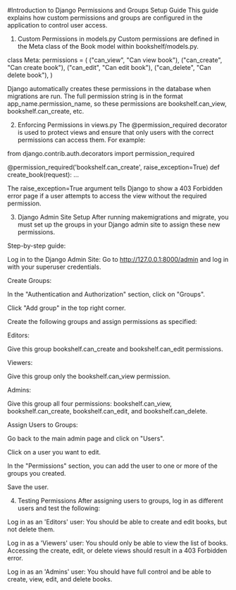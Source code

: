 #Introduction to Django
Permissions and Groups Setup Guide
This guide explains how custom permissions and groups are configured in the application to control user access.

1. Custom Permissions in models.py
   Custom permissions are defined in the Meta class of the Book model within bookshelf/models.py.

class Meta:
permissions = (
("can_view", "Can view book"),
("can_create", "Can create book"),
("can_edit", "Can edit book"),
("can_delete", "Can delete book"),
)

Django automatically creates these permissions in the database when migrations are run. The full permission string is in the format app_name.permission_name, so these permissions are bookshelf.can_view, bookshelf.can_create, etc.

2. Enforcing Permissions in views.py
   The @permission_required decorator is used to protect views and ensure that only users with the correct permissions can access them. For example:

from django.contrib.auth.decorators import permission_required

@permission_required('bookshelf.can_create', raise_exception=True)
def create_book(request):
...

The raise_exception=True argument tells Django to show a 403 Forbidden error page if a user attempts to access the view without the required permission.

3. Django Admin Site Setup
   After running makemigrations and migrate, you must set up the groups in your Django admin site to assign these new permissions.

Step-by-step guide:

Log in to the Django Admin Site: Go to http://127.0.0.1:8000/admin and log in with your superuser credentials.

Create Groups:

In the "Authentication and Authorization" section, click on "Groups".

Click "Add group" in the top right corner.

Create the following groups and assign permissions as specified:

Editors:

Give this group bookshelf.can_create and bookshelf.can_edit permissions.

Viewers:

Give this group only the bookshelf.can_view permission.

Admins:

Give this group all four permissions: bookshelf.can_view, bookshelf.can_create, bookshelf.can_edit, and bookshelf.can_delete.

Assign Users to Groups:

Go back to the main admin page and click on "Users".

Click on a user you want to edit.

In the "Permissions" section, you can add the user to one or more of the groups you created.

Save the user.

4. Testing Permissions
   After assigning users to groups, log in as different users and test the following:

Log in as an 'Editors' user: You should be able to create and edit books, but not delete them.

Log in as a 'Viewers' user: You should only be able to view the list of books. Accessing the create, edit, or delete views should result in a 403 Forbidden error.

Log in as an 'Admins' user: You should have full control and be able to create, view, edit, and delete books.
